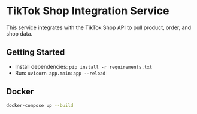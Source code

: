 # TikTok Shop Integration Service

This service integrates with the TikTok Shop API to pull product, order, and shop data.

## Getting Started

- Install dependencies: `pip install -r requirements.txt`
- Run: `uvicorn app.main:app --reload`

## Docker

```bash
docker-compose up --build
```
